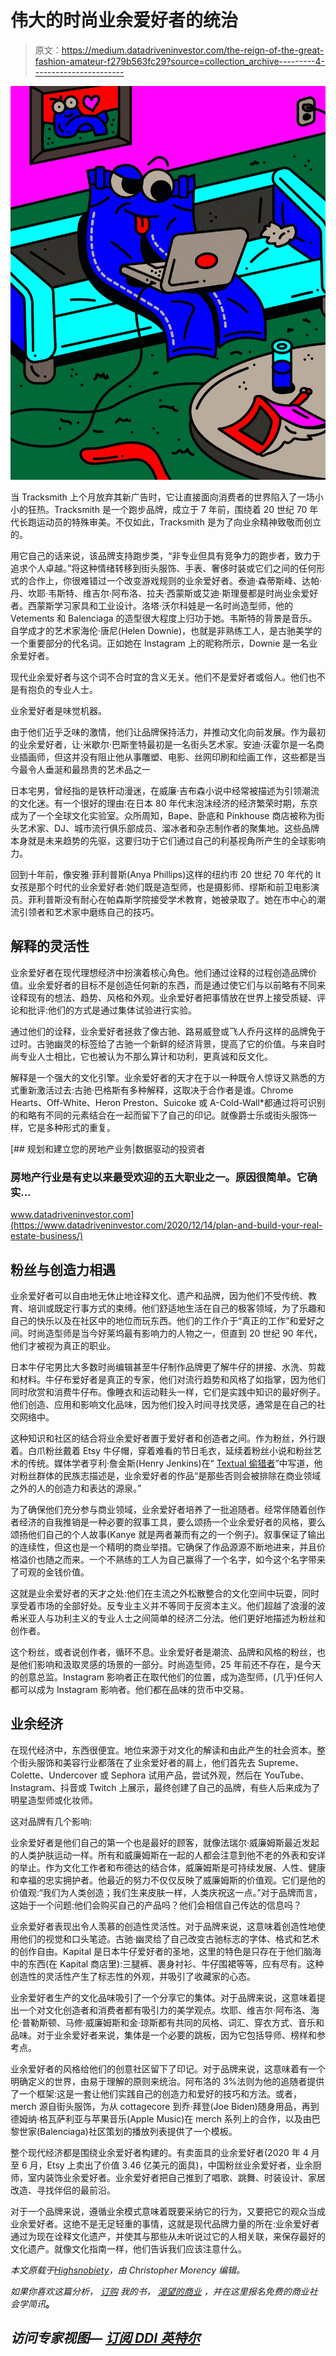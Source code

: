 # 伟大的时尚业余爱好者的统治

> 原文：<https://medium.datadriveninvestor.com/the-reign-of-the-great-fashion-amateur-f279b563fc29?source=collection_archive---------4----------------------->

![](img/934d62692e825c099fb3893be906f48c.png)

当 Tracksmith 上个月放弃其新广告时，它让直接面向消费者的世界陷入了一场小小的狂热。Tracksmith 是一个跑步品牌，成立于 7 年前，围绕着 20 世纪 70 年代长跑运动员的特殊审美。不仅如此，Tracksmith 是为了向业余精神致敬而创立的。

用它自己的话来说，该品牌支持跑步类，“非专业但具有竞争力的跑步者，致力于追求个人卓越。”将这种情绪转移到街头服饰、手表、奢侈时装或它们之间的任何形式的合作上，你很难错过一个改变游戏规则的业余爱好者。泰迪·森蒂斯峰、达帕·丹、坎耶·韦斯特、维吉尔·阿布洛、拉夫·西蒙斯或艾迪·斯理曼都是时尚业余爱好者。西蒙斯学习家具和工业设计。洛塔·沃尔科娃是一名时尚造型师，他的 Vetements 和 Balenciaga 的造型很大程度上归功于她。韦斯特的背景是音乐。自学成才的艺术家海伦·唐尼(Helen Downie)，也就是非熟练工人，是古驰美学的一个重要部分的代名词。正如她在 Instagram 上的昵称所示，Downie 是一名业余爱好者。

现代业余爱好者与这个词不合时宜的含义无关。他们不是爱好者或俗人。他们也不是有抱负的专业人士。

业余爱好者是味觉机器。

由于他们近乎乏味的激情，他们让品牌保持活力，并推动文化向前发展。作为最初的业余爱好者，让·米歇尔·巴斯奎特最初是一名街头艺术家。安迪·沃霍尔是一名商业插画师，但这并没有阻止他从事雕塑、电影、丝网印刷和绘画工作，这些都是当今最令人垂涎和最昂贵的艺术品之一

日本宅男，曾经指的是铁杆动漫迷，在威廉·吉布森小说中经常被描述为引领潮流的文化迷。有一个很好的理由:在日本 80 年代末泡沫经济的经济繁荣时期，东京成为了一个全球文化实验室。众所周知，Bape、卧底和 Pinkhouse 商店被称为街头艺术家、DJ、城市流行俱乐部成员、溜冰者和杂志制作者的聚集地。这些品牌本身就是未来趋势的先驱，这要归功于它们通过自己的利基视角所产生的全球影响力。

回到十年前，像安雅·菲利普斯(Anya Phillips)这样的纽约市 20 世纪 70 年代的 It 女孩是那个时代的业余爱好者:她们既是造型师，也是摄影师、缪斯和前卫电影演员。菲利普斯没有耐心在帕森斯学院接受学术教育，她被录取了。她在市中心的潮流引领者和艺术家中磨练自己的技巧。

## 解释的灵活性

业余爱好者在现代理想经济中扮演着核心角色。他们通过诠释的过程创造品牌价值。业余爱好者的目标不是创造任何新的东西，而是通过使它们与以前略有不同来诠释现有的想法、趋势、风格和外观。业余爱好者把事情放在世界上接受质疑、评论和批评:他们的方式是通过集体试验进行实验。

通过他们的诠释，业余爱好者拯救了像古驰、路易威登或飞人乔丹这样的品牌免于过时。古驰幽灵的标签给了古驰一个新鲜的经济背景，提高了它的价值。与来自时尚专业人士相比，它也被认为不那么算计和功利，更真诚和反文化。

解释是一个强大的文化引擎。业余爱好者的天才在于以一种既令人惊讶又熟悉的方式重新激活过去:古驰·巴格斯有多种解释，这取决于合作者是谁。Chrome Hearts、Off-White、Heron Preston、Suicoke 或 A-Cold-Wall*都通过将可识别的和略有不同的元素结合在一起而留下了自己的印记。就像爵士乐或街头服饰一样，它是多种形式的重复。

[](https://www.datadriveninvestor.com/2020/12/14/plan-and-build-your-real-estate-business/) [## 规划和建立您的房地产业务|数据驱动的投资者

### 房地产行业是有史以来最受欢迎的五大职业之一。原因很简单。它确实…

www.datadriveninvestor.com](https://www.datadriveninvestor.com/2020/12/14/plan-and-build-your-real-estate-business/) 

## 粉丝与创造力相遇

业余爱好者可以自由地无休止地诠释文化、遗产和品牌，因为他们不受传统、教育、培训或既定行事方式的束缚。他们舒适地生活在自己的极客领域，为了乐趣和自己的快乐以及在社区中的地位而玩东西。他们的工作介于“真正的工作”和爱好之间。时尚造型师是当今好莱坞最有影响力的人物之一，但直到 20 世纪 90 年代，他们才被视为真正的职业。

日本牛仔宅男比大多数时尚编辑甚至牛仔制作品牌更了解牛仔的拼接、水洗、剪裁和材料。牛仔布爱好者是真正的专家，他们对流行趋势和风格了如指掌，因为他们同时欣赏和消费牛仔布。像睡衣和运动鞋头一样，它们是实践中知识的最好例子。他们创造、应用和影响文化品味，因为他们投入时间寻找灵感，通常是在自己的社交网络中。

这种知识和社区的结合将业余爱好者置于爱好者和创造者之间。作为粉丝，外行跟着。白爪粉丝戴着 Etsy 牛仔帽，穿着难看的节日毛衣，延续着粉丝小说和粉丝艺术的传统。媒体学者亨利·詹金斯(Henry Jenkins)在“ [Textual 偷猎者](http://williamwolff.org/wp-content/uploads/2015/01/jenkins-2992-conclusion.pdf)”中写道，他对粉丝群体的民族志描述是，业余爱好者的作品“是那些否则会被排除在商业领域之外的人的创造力和表达的源泉。”

为了确保他们充分参与商业领域，业余爱好者培养了一批追随者。经常伴随着创作者经济的自我推销是一种必要的叙事工具，要么颂扬一个业余爱好者的风格，要么颂扬他们自己的个人故事(Kanye 就是两者兼而有之的一个例子)。叙事保证了输出的连续性，但这也是一个精明的商业举措。它确保了作品源源不断地进来，并且价格溢价也随之而来。一个不熟练的工人为自己赢得了一个名字，如今这个名字带来了可观的金钱价值。

这就是业余爱好者的天才之处:他们在主流之外松散整合的文化空间中玩耍，同时享受着市场的全部好处。反专业主义并不等同于反资本主义。他们超越了浪漫的波希米亚人与功利主义的专业人士之间简单的经济二分法。他们更好地描述为粉丝和创作者。

这个粉丝，或者说创作者，循环不息。业余爱好者是潮流、品牌和风格的粉丝，也是他们影响和汲取灵感的场景的一部分。时尚造型师，25 年前还不存在，是今天的创意总监。Instagram 影响者正在取代他们的位置，成为造型师，(几乎)任何人都可以成为 Instagram 影响者。他们都在品味的货币中交易。

## 业余经济

在现代经济中，东西很便宜。地位来源于对文化的解读和由此产生的社会资本。整个街头服饰和美容行业都落在了业余爱好者的肩上，他们首先去 Supreme、Colette、Undercover 或 Sephora 试用产品，尝试外观，然后在 YouTube、Instagram、抖音或 Twitch 上展示，最终创建了自己的品牌，有些人后来成为了明星造型师或化妆师。

这对品牌有几个影响:

业余爱好者是他们自己的第一个也是最好的顾客，就像法瑞尔·威廉姆斯最近发起的人类护肤运动一样。所有和威廉姆斯在一起的人都会注意到他不老的外表和安详的举止。作为文化工作者和布德达的结合体，威廉姆斯是可持续发展、人性、健康和幸福的忠实拥护者。他最近的努力不仅仅反映了威廉姆斯的价值观。它们是他的价值观:“我们为人类创造；我们生来皮肤一样，人类庆祝这一点。”对于品牌而言，这始于一个问题:他们会购买自己的产品吗？他们会相信自己传达的信息吗？

业余爱好者表现出令人羡慕的创造性灵活性。对于品牌来说，这意味着创造性地使用他们的视觉和口头笔迹。古驰·幽灵给了自己改变古驰标志的字体、格式和艺术的创作自由。Kapital 是日本牛仔爱好者的圣地，这里的特色是只存在于他们脑海中的东西(在 Kapital 商店里):三腿裤、裹身衬衫、牛仔围裙等等，应有尽有。这种创造性的灵活性产生了标志性的外观，并吸引了收藏家的心态。

业余爱好者生产的文化品味吸引了一个分享它的集体。对于品牌来说，这意味着提出一个对文化创造者和消费者都有吸引力的美学观点。坎耶、维吉尔·阿布洛、海伦·普勒斯顿、马修·威廉姆斯和金·琼斯都有共同的风格、词汇、穿衣方式、音乐和品味。对于业余爱好者来说，集体是一个必要的跳板，因为它包括导师、榜样和参考点。

业余爱好者的风格给他们的创意社区留下了印记。对于品牌来说，这意味着有一个明确定义的世界，由易于理解的原则来统治。阿布洛的 3%法则为他的追随者提供了一个框架:这是一套让他们实践自己的创造力和爱好的技巧和方法。或者，merch 源自街头服饰，为从 cottagecore 到乔·拜登(Joe Biden)随身用品，再到德姆纳·格瓦萨利亚与苹果音乐(Apple Music)在 merch 系列上的合作，以及由巴黎世家(Balenciaga)社区策划的播放列表提供了一个模板。

整个现代经济都是围绕业余爱好者构建的。有卖面具的业余爱好者(2020 年 4 月至 6 月，Etsy 上卖出了价值 3.46 亿美元的面具)，中国粉丝业余爱好者，业余厨师，室内装饰业余爱好者。业余爱好者把自己推到了唱歌、跳舞、时装设计、家居改造、寻找伴侣的最前沿。

对于一个品牌来说，遵循业余模式意味着既要采纳它的行为，又要把它的观众当成业余爱好者。这绝不是无足轻重的事情，这就是现代品牌力量的所在:业余爱好者通过为现在诠释文化遗产，并使其与那些从未听说过它的人相关联，来保存最好的文化遗产。就像文化指南一样，他们告诉我们应该注意什么。

*本文原载于*[*Highsnobiety*](https://www.highsnobiety.com/p/reign-great-fashion-amateur/)*，由 Christopher Morency 编辑。*

*如果你喜欢这篇分析，* [*订购*](https://www.amazon.com/Business-Aspiration-Cultural-Environmental-Capital/dp/0367554402) *我的书，* [*渴望的商业*](https://thebusinessofaspiration.com/) *，并在这里报名免费的商业社会学简讯*[](https://andjelicaaa.substack.com/)**。**

## *访问专家视图— [订阅 DDI 英特尔](https://datadriveninvestor.com/ddi-intel)*